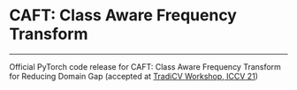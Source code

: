 # CAFT: Class Aware Frequency Transform
--- 

Official PyTorch code release for CAFT: Class Aware Frequency Transform for Reducing Domain Gap (accepted at [TradiCV Workshop, ICCV 21](https://sites.google.com/view/tradicv))
